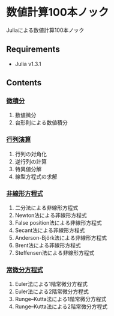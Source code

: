# 数値計算100本ノック

Juliaによる数値計算100本ノック

## Requirements
* Julia v1.3.1

## Contents

### [微積分](calculus)
1. 数値微分
2. 台形則による数値積分

### [行列演算](matrix_operation)
1. 行列の対角化
2. 逆行列の計算
3. 特異値分解
4. 線型方程式の求解

### [非線形方程式](nonlinear_equation)
1. 二分法による非線形方程式
2. Newton法による非線形方程式
3. False position法による非線形方程式
4. Secant法による非線形方程式
5. Anderson-Björk法による非線形方程式
6. Brent法による非線形方程式
7. Steffensen法による非線形方程式

### [常微分方程式](ode)
1. Euler法による1階常微分方程式
2. Euler法による2階常微分方程式
3. Runge–Kutta法による1階常微分方程式
4. Runge–Kutta法による2階常微分方程式
